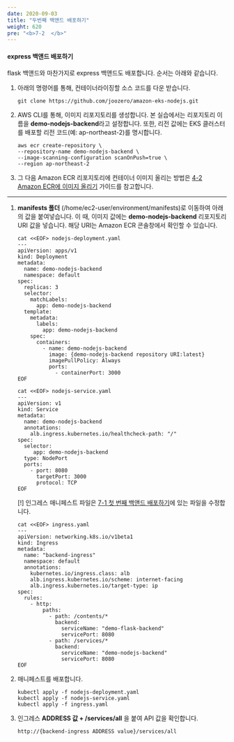 ```yaml
---
date: 2020-09-03
title: "두번째 백앤드 배포하기"
weight: 620
pre: "<b>7-2  </b>"
---
```


#### express 백앤드 배포하기

flask 백앤드와 마찬가지로 express 백앤드도 배포합니다. 순서는 아래와 같습니다.

1. 아래의 명령어를 통해, 컨테이너라이징할 소스 코드를 다운 받습니다.
    ```
    git clone https://github.com/joozero/amazon-eks-nodejs.git
    ```

2. AWS CLI를 통해, 이미지 리포지토리를 생성합니다. 본 실습에서는 리포지토리 이름을 **demo-nodejs-backend**라고 설정합니다. 또한, 리전 값에는 EKS 클러스터를 배포할 리전 코드(예: ap-northeast-2)를 명시합니다.
    ```
    aws ecr create-repository \
    --repository-name demo-nodejs-backend \
    --image-scanning-configuration scanOnPush=true \
    --region ap-northeast-2
    ```

3. 그 다음 Amazon ECR 리포지토리에 컨테이너 이미지 올리는 방법은 [4-2 Amazon ECR에 이미지 올리기](../../container_image/push_to_ecr/) 가이드를 참고합니다. 

* * *

1. **manifests 폴더** (/home/ec2-user/environment/manifests)로 이동하여 아래의 값을 붙여넣습니다. 이 때, 이미지 값에는 **demo-nodejs-backend** 리포지토리 URI 값을 넣습니다. 해당 URI는 Amazon ECR 콘솔창에서 확인할 수 있습니다. 
    ```
    cat <<EOF> nodejs-deployment.yaml
    ---
    apiVersion: apps/v1
    kind: Deployment
    metadata:
      name: demo-nodejs-backend
      namespace: default
    spec:
      replicas: 3
      selector:
        matchLabels:
          app: demo-nodejs-backend
      template:
        metadata:
          labels:
            app: demo-nodejs-backend
        spec:
          containers:
            - name: demo-nodejs-backend
              image: {demo-nodejs-backend repository URI:latest}
              imagePullPolicy: Always
              ports:
                - containerPort: 3000
    EOF
    ```

    ```
    cat <<EOF> nodejs-service.yaml
    ---
    apiVersion: v1
    kind: Service
    metadata:
      name: demo-nodejs-backend
      annotations:
        alb.ingress.kubernetes.io/healthcheck-path: "/"
    spec:
      selector:
         app: demo-nodejs-backend
      type: NodePort
      ports:
        - port: 8080
          targetPort: 3000
          protocol: TCP
    EOF
    ```
    [!] 인그레스 매니페스트 파일은 [7-1 첫 번째 백앤드 배포하기](../../service_launch/flask_backend/)에 있는 파일을 수정합니다. 

    ```
    cat <<EOF> ingress.yaml
    ---
    apiVersion: networking.k8s.io/v1beta1
    kind: Ingress
    metadata:
      name: "backend-ingress"
      namespace: default
      annotations:
        kubernetes.io/ingress.class: alb
        alb.ingress.kubernetes.io/scheme: internet-facing
        alb.ingress.kubernetes.io/target-type: ip
    spec:
      rules:
        - http:
            paths:
              - path: /contents/*
                backend:
                  serviceName: "demo-flask-backend"
                  servicePort: 8080
              - path: /services/*
                backend:
                  serviceName: "demo-nodejs-backend"
                  servicePort: 8080
    EOF
    ```

2. 매니페스트를 배포합니다.
    ```
    kubectl apply -f nodejs-deployment.yaml
    kubectl apply -f nodejs-service.yaml
    kubectl apply -f ingress.yaml
    ```
3. 인그레스 **ADDRESS 값 + /services/all** 을 붙여 API 값을 확인합니다. 
    ```
    http://{backend-ingress ADDRESS value}/services/all
    ```
